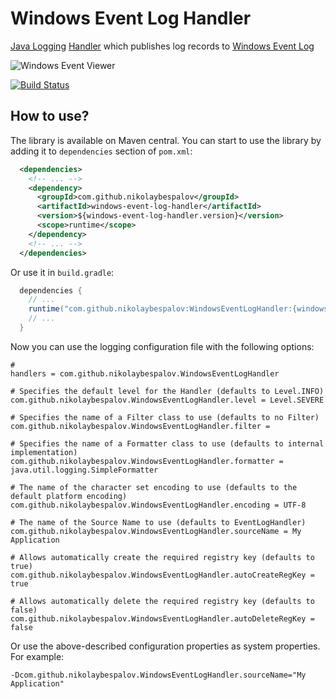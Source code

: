 # Windows Event Log Handler
[Java Logging] [Handler] which publishes log records to [Windows Event Log]

![Windows Event Viewer](https://upload.wikimedia.org/wikipedia/en/f/f2/Windows_XP_Event_Viewer.png)

[![Build Status](https://ci.appveyor.com/api/projects/status/github/nikolaybespalov/windows-event-log-handler?svg=true)](https://ci.appveyor.com/project/nikolaybespalov/windows-event-log-handler)

## How to use?

The library is available on Maven central. You can start to use the library by adding it to `dependencies` section of `pom.xml`:
```xml
  <dependencies>
    <!-- ... -->
    <dependency>
      <groupId>com.github.nikolaybespalov</groupId>
      <artifactId>windows-event-log-handler</artifactId>
      <version>${windows-event-log-handler.version}</version>
      <scope>runtime</scope>
    </dependency>
    <!-- ... -->
  </dependencies>
```

Or use it in `build.gradle`:
```java
  dependencies {
    // ...
    runtime("com.github.nikolaybespalov:WindowsEventLogHandler:{windows-event-log-handler.version}")
    // ...
  }
```

Now you can use the logging configuration file with the following options:
```properties
# 
handlers = com.github.nikolaybespalov.WindowsEventLogHandler

# Specifies the default level for the Handler (defaults to Level.INFO)
com.github.nikolaybespalov.WindowsEventLogHandler.level = Level.SEVERE

# Specifies the name of a Filter class to use (defaults to no Filter)
com.github.nikolaybespalov.WindowsEventLogHandler.filter = 

# Specifies the name of a Formatter class to use (defaults to internal implementation)
com.github.nikolaybespalov.WindowsEventLogHandler.formatter = java.util.logging.SimpleFormatter

# The name of the character set encoding to use (defaults to the default platform encoding)
com.github.nikolaybespalov.WindowsEventLogHandler.encoding = UTF-8

# The name of the Source Name to use (defaults to EventLogHandler)
com.github.nikolaybespalov.WindowsEventLogHandler.sourceName = My Application

# Allows automatically create the required registry key (defaults to true)
com.github.nikolaybespalov.WindowsEventLogHandler.autoCreateRegKey = true

# Allows automatically delete the required registry key (defaults to false)
com.github.nikolaybespalov.WindowsEventLogHandler.autoDeleteRegKey = false
```

Or use the above-described configuration properties as system properties. For example:
```properties
-Dcom.github.nikolaybespalov.WindowsEventLogHandler.sourceName="My Application"
```

[Java Logging]: https://docs.oracle.com/javase/8/docs/technotes/guides/logging/overview.html "Java Logging"
[Handler]: https://docs.oracle.com/javase/8/docs/api/java/util/logging/Handler.html "Handler"
[Windows Event Log]: https://msdn.microsoft.com/ru-ru/library/windows/desktop/aa385780(v=vs.85).aspx "Windows Event Log"
